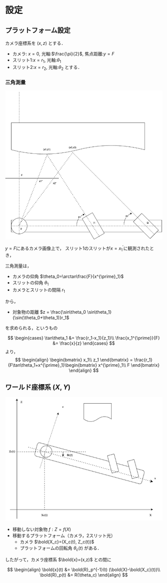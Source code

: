 # 設定

## プラットフォーム設定

カメラ座標系を $(x,z)$ とする．

- カメラ: $x=0$, 光軸:$\frac{\pi}{2}$, 焦点距離:$y=F$
- スリット1:$x=r_1$, 光軸:$\theta_1$
- スリット2:$x=r_2$, 光軸:$\theta_2$
とする．

### 三角測量

![LRF](laser_range_finder.drawio.png)

$y=F$にあるカメラ画像上で，
スリット1のスリットが$x=x^{\prime}_1$に観測されたとき，

三角測量は，
- カメラの仰角 $\theta_0=\arctan\frac{F}{x^{\prime}_1}$
- スリットの仰角 $\theta_1$
- カメラとスリットの間隔 $r_1$

から，
- 対象物の距離 $z = \frac{\sin\theta_0 \sin\theta_1}{\sin(\theta_0+\theta_1)}r_1$

を求められる，というもの

$$
\begin{cases}
\tan\theta_1 &= \frac{r_1-x_1}{z_1}\\
\frac{x_1^{\prime}}{F} &= \frac{x}{z}
\end{cases}
$$
より，
$$
\begin{align}
\begin{bmatrix}
x_1\\
z_1
\end{bmatrix} = \frac{r_1}{F\tan\theta_1+x^{\prime}_1}\begin{bmatrix}
x^{\prime}_1\\
F
\end{bmatrix}
\end{align}
$$

## ワールド座標系 $(X,Y)$

![PLATFORM](platform.drawio.png)

- 移動しない対象物 $f : Z=f(X)$
- 移動するプラットフォーム（カメラ，2スリット光）
  - カメラ $\bold{X_c}=(X_c(t), Z_c(t))$
  - プラットフォームの回転角 $\theta_c(t)$
がある．

したがって，カメラ座標系 $\bold{x}=(x,z)$ との間に

$$
\begin{align}
\bold{x}(t) &= \bold{R}_p^{-1}(t) (\bold{X}-\bold{X_c}(t))\\
\bold{R}_p(t) &= R(\theta_c)
\end{align}
$$

